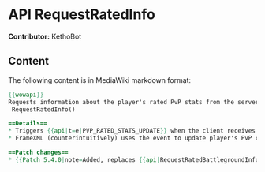# API RequestRatedInfo

**Contributor:** KethoBot

## Content

The following content is in MediaWiki markdown format:

```mediawiki
{{wowapi}}
Requests information about the player's rated PvP stats from the server.
 RequestRatedInfo()

==Details==
* Triggers {{api|t=e|PVP_RATED_STATS_UPDATE}} when the client receives a reply from the server.
* FrameXML (counterintuitively) uses the event to update player's PvP currencies and random/holiday battleground rewards.

==Patch changes==
* {{Patch 5.4.0|note=Added, replaces {{api|RequestRatedBattlegroundInfo}} and {{api|RequestRatedArenaInfo}}.}}
```